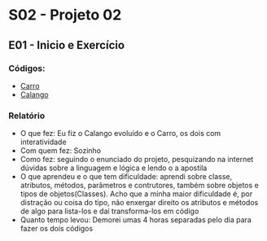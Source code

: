 # S02 - Projeto 02

## E01 - Inicio e Exercício
### Códigos: 
- [Carro](cods/Carro.java)
- [Calango](cods/Calango.java)

### **Relatório**
- O que fez: Eu fiz o Calango evoluído e o Carro, os dois com interatividade
- Com quem fez: Sozinho
- Como fez: seguindo o enunciado do projeto, pesquizando na internet dúvidas sobre a linguagem e lógica e lendo o a apostila
- O que aprendeu e o que tem dificuldade: aprendi sobre classe, atributos, métodos, parâmetros e contrutores, também sobre objetos e tipos de objetos(Classes). Acho que a minha maior dificuldade é, por distração ou coisa do tipo, não enxergar direito os atributos e métodos de algo para lista-los e daí transforma-los em código
- Quanto tempo levou: Demorei umas 4 horas separadas pelo dia para fazer os dois códigos